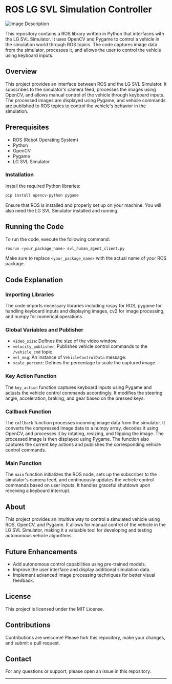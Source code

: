 
# ROS LG SVL Simulation Controller

![Image Description](https://cdck-file-uploads-global.s3.dualstack.us-west-2.amazonaws.com/business7/uploads/ros/original/2X/9/922a6723d231dd94c7167636cb03304c227b98bb.jpeg)

This repository contains a ROS library written in Python that interfaces with the LG SVL Simulator. It uses OpenCV and Pygame to control a vehicle in the simulation world through ROS topics. The code captures image data from the simulator, processes it, and allows the user to control the vehicle using keyboard inputs.

## Overview

This project provides an interface between ROS and the LG SVL Simulator. It subscribes to the simulator's camera feed, processes the images using OpenCV, and allows manual control of the vehicle through keyboard inputs. The processed images are displayed using Pygame, and vehicle commands are published to ROS topics to control the vehicle's behavior in the simulation.

## Prerequisites

- ROS (Robot Operating System)
- Python
- OpenCV
- Pygame
- LG SVL Simulator

### Installation

Install the required Python libraries:

```bash
pip install opencv-python pygame
```

Ensure that ROS is installed and properly set up on your machine. You will also need the LG SVL Simulator installed and running.

## Running the Code

To run the code, execute the following command:

```bash
rosrun <your_package_name> svl_human_agent_client.py
```

Make sure to replace `<your_package_name>` with the actual name of your ROS package.

## Code Explanation

### Importing Libraries

The code imports necessary libraries including rospy for ROS, pygame for handling keyboard inputs and displaying images, cv2 for image processing, and numpy for numerical operations.

### Global Variables and Publisher

- `video_size`: Defines the size of the video window.
- `velocity_publisher`: Publishes vehicle control commands to the `/vehicle_cmd` topic.
- `vel_msg`: An instance of `VehicleControlData` message.
- `scale_percent`: Defines the percentage to scale the captured image.

### Key Action Function

The `key_action` function captures keyboard inputs using Pygame and adjusts the vehicle control commands accordingly. It modifies the steering angle, acceleration, braking, and gear based on the pressed keys.

### Callback Function

The `callback` function processes incoming image data from the simulator. It converts the compressed image data to a numpy array, decodes it using OpenCV, and processes it by rotating, resizing, and flipping the image. The processed image is then displayed using Pygame. The function also captures the current key actions and publishes the corresponding vehicle control commands.

### Main Function

The `main` function initializes the ROS node, sets up the subscriber to the simulator's camera feed, and continuously updates the vehicle control commands based on user inputs. It handles graceful shutdown upon receiving a keyboard interrupt.

## About

This project provides an intuitive way to control a simulated vehicle using ROS, OpenCV, and Pygame. It allows for manual control of the vehicle in the LG SVL Simulator, making it a valuable tool for developing and testing autonomous vehicle algorithms.

## Future Enhancements

- Add autonomous control capabilities using pre-trained models.
- Improve the user interface and display additional simulation data.
- Implement advanced image processing techniques for better visual feedback.

## License

This project is licensed under the MIT License.

## Contributions

Contributions are welcome! Please fork this repository, make your changes, and submit a pull request.

## Contact

For any questions or support, please open an issue in this repository.

---
